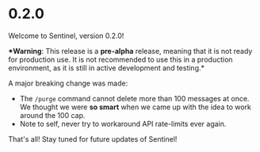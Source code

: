 # 0.2.0

Welcome to Sentinel, version 0.2.0!

**\*Warning**: This release is a **pre-alpha** release, meaning that it is not
ready for production use. It is not recommended to use this in a production
environment, as it is still in active development and testing.\*

A major breaking change was made:

-   The `/purge` command cannot delete more than 100 messages at once. We
    thought we were **so smart** when we came up with the idea to work around
    the 100 cap.
-   Note to self, never try to workaround API rate-limits ever again.

That's all! Stay tuned for future updates of Sentinel!
